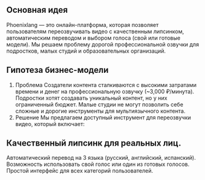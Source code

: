 ## Основная идея
Phoenixlang — это онлайн-платформа, которая позволяет пользователям переозвучивать видео с качественным липсинком, автоматическим переводом и выбором голоса (свой или готовые модели). Мы решаем проблему дорогой профессиональной озвучки для подростков, малых студий и образовательных организаций.

## Гипотеза бизнес-модели
1. Проблема
Создатели контента сталкиваются с высокими затратами времени и денег на профессиональную озвучку (~3,000 ₽/минута).
Подростки хотят создавать уникальный контент, но у них ограниченный бюджет.
Малые студии не могут позволить себе сложные и дорогие инструменты для мультиязычного контента.
2. Решение
Мы предлагаем доступный инструмент для переозвучки видео, который включает:

## Качественный липсинк для реальных лиц.
Автоматический перевод на 3 языка (русский, английский, испанский).
Возможность использовать свой голос или один из готовых голосов.
Простой интерфейс для всех категорий пользователей.
